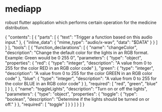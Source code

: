 # mediapp
robust flutter application which performs certain operation for the medicine distribution.


{
    "contents": [
        {
            "parts": [
                {
                    "text": "Trigger a function based on this audio input."
                },
                {
                    "inline_data": {
                        "mime_type": "audio/x-wav",
                        "data": "$DATA"
                    }
                }
            ]
        }
    ],
    "tools": [
        {
            "function_declarations": [
                {
                    "name": "changeColor",
                    "description": "Change the default color for the lights in an RGB format. Example: Green would be 0 255 0",
                    "parameters": {
                        "type": "object",
                        "properties": {
                            "red": {
                                "type": "integer",
                                "description": "A value from 0 to 255 for the color RED in an RGB color code"
                            },
                            "green": {
                                "type": "integer",
                                "description": "A value from 0 to 255 for the color GREEN in an RGB color code"
                            },
                            "blue": {
                                "type": "integer",
                                "description": "A value from 0 to 255 for the color BLUE in an RGB color code"
                            }
                        },
                        "required": [
                            "red",
                            "green",
                            "blue"
                        ]
                    }
                },
                {
                    "name": "toggleLights",
                    "description": "Turn on or off the lights",
                    "parameters": {
                        "type": "object",
                        "properties": {
                            "toggle": {
                                "type": "boolean",
                                "description": "Determine if the lights should be turned on or off."
                            }
                        },
                        "required": [
                            "toggle"
                        ]
                    }
                }
            ]
        }
    ]
}
